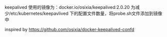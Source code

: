 keepalived 使用的镜像为：docker.io/osixia/keepalived:2.0.20
为减少/etc/kubernetes/keepavlived 下的配置文件数量，将probe.sh文件添加到镜像中

inspired by https://github.com/osixia/docker-keepalived-confd